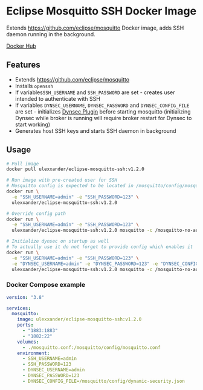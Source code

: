 # Eclipse Mosquitto SSH Docker Image

Extends https://github.com/eclipse/mosquitto Docker image, adds SSH daemon running in the background.

[Docker Hub](https://hub.docker.com/r/ulexxander/eclipse-mosquitto-ssh)

## Features

- Extends https://github.com/eclipse/mosquitto
- Installs `openssh`
- If variables`SSH_USERNAME` and `SSH_PASSWORD` are set - creates user intended to authenticate with SSH
- If variables `DYNSEC_USERNAME`, `DYNSEC_PASSWORD` and `DYNSEC_CONFIG_FILE` are set - initializes [Dynsec Plugin](https://mosquitto.org/documentation/dynamic-security) before starting mosquitto (initializing Dynsec while broker is running will require broker restart for Dynsec to start working)
- Generates host SSH keys and starts SSH daemon in background

## Usage

```sh
# Pull image
docker pull ulexxander/eclipse-mosquitto-ssh:v1.2.0

# Run image with pre-created user for SSH
# Mosquitto config is expected to be located in /mosquitto/config/mosquitto.conf
docker run \
  -e "SSH_USERNAME=admin" -e "SSH_PASSWORD=123" \
  ulexxander/eclipse-mosquitto-ssh:v1.2.0

# Override config path
docker run \
  -e "SSH_USERNAME=admin" -e "SSH_PASSWORD=123" \
  ulexxander/eclipse-mosquitto-ssh:v1.2.0 mosquitto -c /mosquitto-no-auth.conf

# Initialize dynsec on startup as well
# To actually use it do not forget to provide config which enables it
docker run \
  -e "SSH_USERNAME=admin" -e "SSH_PASSWORD=123" \
  -e "DYNSEC_USERNAME=admin" -e "DYNSEC_PASSWORD=123" -e "DYNSEC_CONFIG_FILE=/mosquitto/config/dynamic-security.json" \
  ulexxander/eclipse-mosquitto-ssh:v1.2.0 mosquitto -c /mosquitto-no-auth.conf
```

### Docker Compose example

```yml
version: "3.8"

services:
  mosquitto:
    image: ulexxander/eclipse-mosquitto-ssh:v1.2.0
    ports:
      - "1883:1883"
      - "1882:22"
    volumes:
      - ./mosquitto.conf:/mosquitto/config/mosquitto.conf
    environment:
      - SSH_USERNAME=admin
      - SSH_PASSWORD=123
      - DYNSEC_USERNAME=admin
      - DYNSEC_PASSWORD=123
      - DYNSEC_CONFIG_FILE=/mosquitto/config/dynamic-security.json
```
